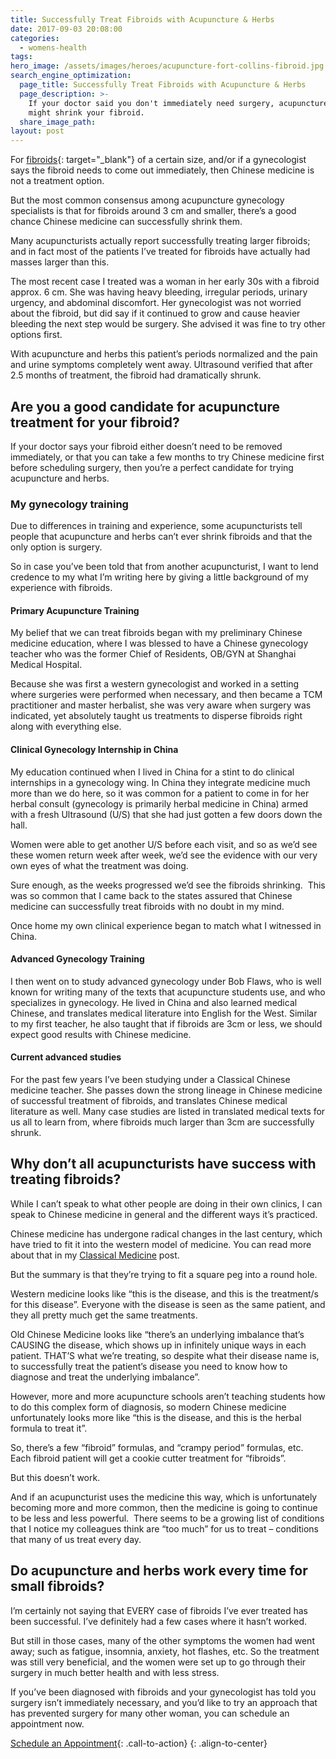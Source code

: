 ```yaml
---
title: Successfully Treat Fibroids with Acupuncture & Herbs
date: 2017-09-03 20:08:00
categories:
  - womens-health
tags:
hero_image: /assets/images/heroes/acupuncture-fort-collins-fibroid.jpg
search_engine_optimization:
  page_title: Successfully Treat Fibroids with Acupuncture & Herbs
  page_description: >-
    If your doctor said you don't immediately need surgery, acupuncture & herbs
    might shrink your fibroid.
  share_image_path:
layout: post
---
```


For [fibroids](https://www.mayoclinic.org/diseases-conditions/uterine-fibroids/symptoms-causes/syc-20354288){: target="_blank"} of a certain size, and/or if a gynecologist says the fibroid needs to come out immediately, then Chinese medicine is not a treatment option.

But the most common consensus among acupuncture gynecology specialists is that for fibroids around 3 cm and smaller, there’s a good chance Chinese medicine can successfully shrink them.

Many acupuncturists actually report successfully treating larger fibroids; and in fact most of the patients I’ve treated for fibroids have actually had masses larger than this.

The most recent case I treated was a woman in her early 30s with a fibroid approx. 6 cm. She was having heavy bleeding, irregular periods, urinary urgency, and abdominal discomfort. Her gynecologist was not worried about the fibroid, but did say if it continued to grow and cause heavier bleeding the next step would be surgery. She advised it was fine to try other options first.

With acupuncture and herbs this patient’s periods normalized and the pain and urine symptoms completely went away. Ultrasound verified that after 2.5 months of treatment, the fibroid had dramatically shrunk.

## Are you a good candidate for acupuncture treatment for your fibroid?

If your doctor says your fibroid either doesn’t need to be removed immediately, or that you can take a few months to try Chinese medicine first before scheduling surgery, then you’re a perfect candidate for trying acupuncture and herbs.

### My gynecology training

Due to differences in training and experience, some acupuncturists tell people that acupuncture and herbs can’t ever shrink fibroids and that the only option is surgery.

So in case you’ve been told that from another acupuncturist, I want to lend credence to my what I’m writing here by giving a little background of my experience with fibroids.

#### Primary Acupuncture Training

My belief that we can treat fibroids began with my preliminary Chinese medicine education, where I was blessed to have a Chinese gynecology teacher who was the former Chief of Residents, OB/GYN at Shanghai Medical Hospital.

Because she was first a western gynecologist and worked in a setting where surgeries were performed when necessary, and then became a TCM practitioner and master herbalist, she was very aware when surgery was indicated, yet absolutely taught us treatments to disperse fibroids right along with everything else.

#### Clinical Gynecology Internship in China

My education continued when I lived in China for a stint to do clinical internships in a gynecology wing. In China they integrate medicine much more than we do here, so it was common for a patient to come in for her herbal consult (gynecology is primarily herbal medicine in China) armed with a fresh Ultrasound (U/S) that she had just gotten a few doors down the hall.

Women were able to get another U/S before each visit, and so as we’d see these women return week after week, we’d see the evidence with our very own eyes of what the treatment was doing.

Sure enough, as the weeks progressed we’d see the fibroids shrinking. &nbsp;This was so common that I came back to the states assured that Chinese medicine can successfully treat fibroids with no doubt in my mind.

Once home my own clinical experience began to match what I witnessed in China.

#### Advanced Gynecology Training

I then went on to study advanced gynecology under Bob Flaws, who is well known for writing many of the texts that acupuncture students use, and who specializes in gynecology. He lived in China and also learned medical Chinese, and translates medical literature into English for the West. Similar to my first teacher, he also taught that if fibroids are 3cm or less, we should expect good results with Chinese medicine.

#### Current advanced studies

For the past few years I’ve been studying under a Classical Chinese medicine teacher. She passes down the strong lineage in Chinese medicine of successful treatment of fibroids, and translates Chinese medical literature as well. Many case studies are listed in translated medical texts for us all to learn from, where fibroids much larger than 3cm are successfully shrunk.

## Why don’t all acupuncturists have success with treating fibroids?

While I can’t speak to what other people are doing in their own clinics, I can speak to Chinese medicine in general and the different ways it’s practiced.

Chinese medicine has undergone radical changes in the last century, which have tried to fit it into the western model of medicine. You can read more about that in my [Classical Medicine](/2018/01/01/classical-chinese-medicine-what-it-is-why-it-matters-and-why-im-moving-towards-it-in-my-practice/) post.

But the summary is that they’re trying to fit a square peg into a round hole.

Western medicine looks like “this is the disease, and this is the treatment/s for this disease”. Everyone with the disease is seen as the same patient, and they all pretty much get the same treatments.

Old Chinese Medicine looks like “there’s an underlying imbalance that’s CAUSING the disease, which shows up in infinitely unique ways in each patient. THAT’S what we’re treating, so despite what their disease name is, to successfully treat the patient’s disease you need to know how to diagnose and treat the underlying imbalance”.

However, more and more acupuncture schools aren’t teaching students how to do this complex form of diagnosis, so modern Chinese medicine unfortunately looks more like “this is the disease, and this is the herbal formula to treat it”.

So, there’s a few “fibroid” formulas, and “crampy period” formulas, etc.&nbsp; Each fibroid patient will get a cookie cutter treatment for “fibroids”.

But this doesn’t work.

And if an acupuncturist uses the medicine this way, which is unfortunately becoming more and more common, then the medicine is going to continue to be less and less powerful.&nbsp; There seems to be a growing list of conditions that I notice my colleagues think are “too much” for us to treat – conditions that many of us treat every day.

## Do acupuncture and herbs work every time for small fibroids?

I’m certainly not saying that EVERY case of fibroids I’ve ever treated has been successful. I’ve definitely had a few cases where it hasn’t worked.

But still in those cases, many of the other symptoms the women had went away; such as fatigue, insomnia, anxiety, hot flashes, etc. So the treatment was still very beneficial, and the women were set up to go through their surgery in much better health and with less stress.

If you’ve been diagnosed with fibroids and your gynecologist has told you surgery isn’t immediately necessary, and you’d like to try an approach that has prevented surgery for many other woman, you can schedule an appointment now.

[Schedule an Appointment](/make-an-appointment/){: .call-to-action}
{: .align-to-center}